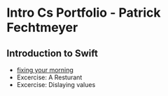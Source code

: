# Intro Cs Portfolio - Patrick Fechtmeyer 

## Introduction to Swift 
* [fixing your morning](https://github.com/dapoocg/IntoCS/blob/master/02_Naming.playground/Pages/12-ExerciseMorning.xcplaygroundpage/Contents.swift)
* Excercise: A Resturant 
* Excercise: Dislaying values 

